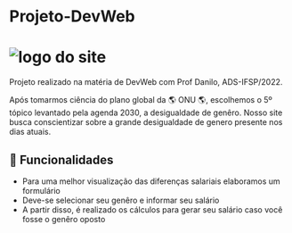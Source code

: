
# Projeto-DevWeb
# ![logo do site](https://user-images.githubusercontent.com/89134725/204809292-70372297-0463-41f0-bbed-8c7a7f85468d.png) 
Projeto realizado na matéria de DevWeb com Prof Danilo, ADS-IFSP/2022.

Após tomarmos ciência do plano global da :earth_americas: ONU :earth_americas:, escolhemos o 5º tópico levantado pela agenda 2030, a desigualdade de genêro. Nosso site busca conscientizar sobre a grande desigualdade de genero presente nos dias atuais. 

## :hammer: Funcionalidades
- Para uma melhor visualização das diferenças salariais elaboramos um formulário
- Deve-se selecionar seu genêro e informar seu salário
- A partir disso, é realizado os cálculos para gerar seu salário caso você fosse o genêro oposto
